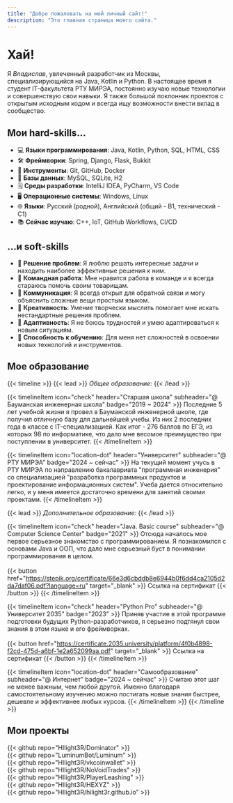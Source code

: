 ```yaml
---
title: "Добро пожаловать на мой личный сайт!"
description: "Это главная страница моего сайта."
---
```


# Хай!
Я *Владислав*, увлеченный разработчик из Москвы, специализирующийся на Java, Kotlin и Python. В настоящее время я
студент IT-факультета РТУ МИРЭА, постоянно изучаю новые технологии и совершенствую свои навыки. Я также большой
поклонник проектов с открытым исходным кодом и всегда ищу возможности внести вклад в сообщество.

## Мои hard-skills...
- :computer:                **Языки программирования**: Java, Kotlin, Python, SQL, HTML, CSS
- :hammer_and_wrench:       **Фреймворки**: Spring, Django, Flask, Bukkit
- :wrench:                  **Инструменты**: Git, GitHub, Docker
- :floppy_disk:             **Базы данных**: MySQL, SQLite, H2
- :spiral_notepad:          **Среды разработки**: IntelliJ IDEA, PyCharm, VS Code
- :desktop_computer:        **Операционные системы**: Windows, Linux
- :globe_with_meridians:    **Языки**: Русский (родной), Английский (общий - B1, технический - C1)
- :books:                   **Сейчас изучаю**: C++, IoT, GitHub Workflows, CI/CD

## ...и soft-skills
- :jigsaw:          **Решение проблем**: Я люблю решать интересные задачи и находить наиболее эффективные решения к ним.
- :handshake:       **Командная работа**: Мне нравится работа в команде и я всегда стараюсь помочь своим товарищам.
- :speech_balloon:  **Коммуникация**: Я всегда открыт для обратной связи и могу объяснить сложные вещи простым языком.
- :art:             **Креативность**: Умение творчески мыслить помогает мне искать нестандартные решения проблем.
- :repeat:          **Адаптивность**: Я не боюсь трудностей и умею адаптироваться к новым ситуациям.
- :rocket:          **Способность к обучению**: Для меня нет сложностей в освоении новых технологий и инструментов.

## Мое образование
{{< timeline >}}
{{< lead >}}
*Общее образование:*
{{< /lead >}}

{{< timelineItem icon="check" header="Старшая школа" subheader="@ Бауманская инженерная школа" badge="2019 ~ 2024" >}}
Последние 5 лет учебной жизни я провел в Бауманской инженерной школе, где получил отличную базу для дальнейшей учебы.
Из них 2 последних года в классе с IT-специализацией. Как итог - 276 баллов по ЕГЭ, из которых 98 по информатике, что
дало мне весомое преимущество при поступлении в университет.
{{< /timelineItem >}}

{{< timelineItem icon="location-dot" header="Университет" subheader="@ РТУ МИРЭА" badge="2024 ~ сейчас" >}}
На текущий момент учусь в РТУ МИРЭА по направлению бакалавриата "программная инженерия" со специализацией "разработка
программных продуктов и проектирование информационных систем". Учеба дается относительно легко, и у меня имеется
достаточно времени для занятий своими проектами.
{{< /timelineItem >}}

{{< lead >}}
*Дополнительное образование:*
{{< /lead >}}

{{< timelineItem icon="check" header="Java. Basic course" subheader="@ Computer Science Center" badge="2021" >}}
Отсюда началось мое первое серьезное знакомство с программированием. Я познакомился с основами Java и ООП, что дало мне
серьезный буст в понимании программирования в целом.
<br>
<br>
{{< button href="https://stepik.org/certificate/66e3d6cbddb8e6944b0f6dd4ca2105d2da7daf06.pdf?language=ru" target="_blank" >}}
Ссылка на сертификат
{{< /button >}}
{{< /timelineItem >}}

{{< timelineItem icon="check" header="Python Pro" subheader="@ Университет 2035" badge="2023" >}}
Приняв участие в этой программе подготовки будущих Python-разработчиков, я серьезно подтянул свои знания в этом языке и
его фреймворках.
<br>
<br>
{{< button href="https://certificate.2035.university/platform/4f0b4898-f2cd-475d-a6bf-1e2a652099aa.pdf" target="_blank" >}}
Ссылка на сертификат
{{< /button >}}
{{< /timelineItem >}}

{{< timelineItem icon="location-dot" header="Самообразование" subheader="@ Интернет" badge="2024 ~ сейчас" >}}
Считаю этот шаг не менее важным, чем любой другой. Именно благодаря самостоятельному изучению можно постигать новые
знания быстрее, дешевле и эффективнее любых курсов.
{{< /timelineItem >}}
{{< /timeline >}}

## Мои проекты
{{< github repo="HIlight3R/Dominator" >}}
<br>
{{< github repo="LuminumBot/Luminum" >}}
<br>
{{< github repo="HIlight3R/vkcoinwallet" >}}
<br>
{{< github repo="HIlight3R/NoVoidTrades" >}}
<br>
{{< github repo="HIlight3R/PlayerLeashing" >}}
<br>
{{< github repo="HIlight3R/HEXYZ" >}}
<br>
{{< github repo="HIlight3R/hilight3r.github.io" >}}

